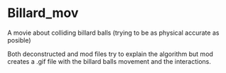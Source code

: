 # Billard_mov
A movie about colliding billard balls (trying to be as physical accurate as posible)

Both deconstructed and mod files try to explain the algorithm but mod creates a .gif file with the billard balls movement and the interactions.

